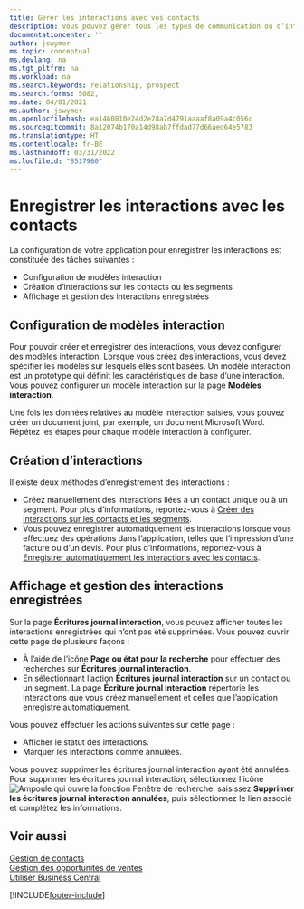 ```yaml
---
title: Gérer les interactions avec vos contacts
description: Vous pouvez gérer tous les types de communication ou d’interactions entre votre société et vos contacts. Par exemple, une communication par lettre, par téléphone, lors de réunions, etc.
documentationcenter: ''
author: jswymer
ms.topic: conceptual
ms.devlang: na
ms.tgt_pltfrm: na
ms.workload: na
ms.search.keywords: relationship, prospect
ms.search.forms: 5082,
ms.date: 04/01/2021
ms.author: jswymer
ms.openlocfilehash: ea1460810e24d2e78a7d4791aaaaf8a09a4c056c
ms.sourcegitcommit: 8a12074b170a14d98ab7ffdad77d66aed64e5783
ms.translationtype: HT
ms.contentlocale: fr-BE
ms.lasthandoff: 03/31/2022
ms.locfileid: "8517960"
---
```

# <a name="record-interactions-with-contacts"></a>Enregistrer les interactions avec les contacts
La configuration de votre application pour enregistrer les interactions est constituée des tâches suivantes :

* Configuration de modèles interaction  
* Création d’interactions sur les contacts ou les segments  
* Affichage et gestion des interactions enregistrées  

##  <a name="setting-up-interaction-templates"></a>Configuration de modèles interaction
Pour pouvoir créer et enregistrer des interactions, vous devez configurer des modèles interaction. Lorsque vous créez des interactions, vous devez spécifier les modèles sur lesquels elles sont basées. Un modèle interaction est un prototype qui définit les caractéristiques de base d’une interaction.
Vous pouvez configurer un modèle interaction sur la page **Modèles interaction**.

Une fois les données relatives au modèle interaction saisies, vous pouvez créer un document joint, par exemple, un document Microsoft Word. Répétez les étapes pour chaque modèle interaction à configurer.  

## <a name="creating-interactions"></a>Création d’interactions
Il existe deux méthodes d’enregistrement des interactions :

* Créez manuellement des interactions liées à un contact unique ou à un segment. Pour plus d’informations, reportez-vous à [Créer des interactions sur les contacts et les segments](marketing-how-create-interactions.md).  
* Vous pouvez enregistrer automatiquement les interactions lorsque vous effectuez des opérations dans l’application, telles que l’impression d’une facture ou d’un devis. Pour plus d’informations, reportez-vous à [Enregistrer automatiquement les interactions avec les contacts](marketing-auto-record-interactions.md).

## <a name="viewing-and-managing-recorded-interactions"></a>Affichage et gestion des interactions enregistrées
Sur la page **Écritures journal interaction**, vous pouvez afficher toutes les interactions enregistrées qui n’ont pas été supprimées. Vous pouvez ouvrir cette page de plusieurs façons :

* À l’aide de l’icône **Page ou état pour la recherche** pour effectuer des recherches sur **Écritures journal interaction**.
* En sélectionnant l’action **Écritures journal interaction** sur un contact ou un segment.
  La page **Écriture journal interaction** répertorie les interactions que vous créez manuellement et celles que l’application enregistre automatiquement.

Vous pouvez effectuer les actions suivantes sur cette page :

* Afficher le statut des interactions.
* Marquer les interactions comme annulées.

Vous pouvez supprimer les écritures journal interaction ayant été annulées. Pour supprimer les écritures journal interaction, sélectionnez l’icône ![Ampoule qui ouvre la fonction Fenêtre de recherche.](media/ui-search/search_small.png "Dites-moi ce que vous voulez faire") saisissez **Supprimer les écritures journal interaction annulées**, puis sélectionnez le lien associé et complétez les informations.

## <a name="see-also"></a>Voir aussi
[Gestion de contacts](marketing-contacts.md)  
[Gestion des opportunités de ventes](marketing-manage-sales-opportunities.md)  
[Utiliser Business Central](ui-work-product.md)  


[!INCLUDE[footer-include](includes/footer-banner.md)]